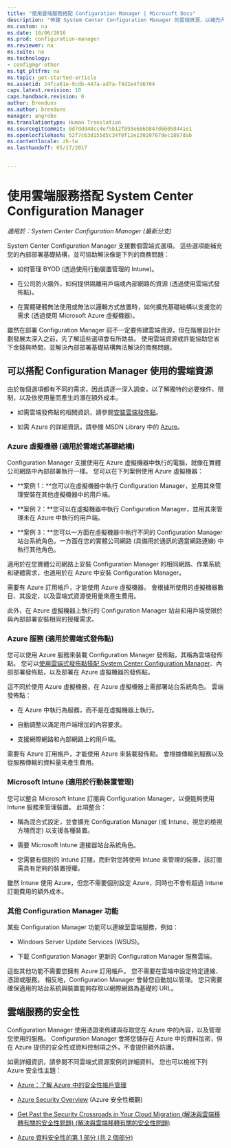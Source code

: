 ```yaml
---
title: "使用雲端服務搭配 Configuration Manager | Microsoft Docs"
description: "佈建 System Center Configuration Manager 的雲端資源，以補充內部部署基礎結構。"
ms.custom: na
ms.date: 10/06/2016
ms.prod: configuration-manager
ms.reviewer: na
ms.suite: na
ms.technology:
- configmgr-other
ms.tgt_pltfrm: na
ms.topic: get-started-article
ms.assetid: 24fca61e-9cdb-447a-ad7a-f4d2e4fd6704
caps.latest.revision: 10
caps.handback.revision: 0
author: Brenduns
ms.author: brenduns
manager: angrobe
ms.translationtype: Human Translation
ms.sourcegitcommit: 0d7ddd48cc4e75b12f893e686b847d66058441e1
ms.openlocfilehash: 52f7c63d155d5c34f0f12e13020767dec1867dab
ms.contentlocale: zh-tw
ms.lasthandoff: 05/17/2017


---
```

# <a name="use-cloud-services-with-system-center-configuration-manager"></a>使用雲端服務搭配 System Center Configuration Manager

*適用於︰System Center Configuration Manager (最新分支)*

System Center Configuration Manager 支援數個雲端式選項。 這些選項能補充您的內部部署基礎結構，並可協助解決像是下列的商務問題：  

-   如何管理 BYOD (透過使用行動裝置管理的 Intune)。  

-   在公司防火牆外，如何提供隔離用戶端或內部網路的資源 (透過使用雲端式發佈點)。  

-   在實體硬體無法使用或無法以邏輯方式放置時，如何擴充基礎結構以支援您的需求 (透過使用 Microsoft Azure 虛擬機器)。  

雖然在部署 Configuration Manager 前不一定要佈建雲端資源，但在階層設計計劃發展太深入之前，先了解這些選項會有所助益。 使用雲端資源或許能協助您省下金錢與時間，並解決內部部署基礎結構無法解決的商務問題。  

## <a name="cloud-based-resources-you-can-use-with-configuration-manager"></a>可以搭配 Configuration Manager 使用的雲端資源  
 由於每個選項都有不同的需求，因此請逐一深入調查，以了解獨特的必要條件、限制，以及依使用量而產生的潛在額外成本。  

-   如需雲端發佈點的相關資訊，請參閱[安裝雲端發佈點](/sccm/core/servers/deploy/configure/install-cloud-based-distribution-points-in-microsoft-azure)。

-   如需 Azure 的詳細資訊，請參閱 MSDN Library 中的 [Azure](http://go.microsoft.com/fwlink/p/?LinkId=262965)。  

### <a name="azure-virtual-machines-for-cloud-based-infrastructure"></a>Azure 虛擬機器 (適用於雲端式基礎結構)  
 Configuration Manager 支援使用在 Azure 虛擬機器中執行的電腦，就像在實體公司網路中內部部署執行一樣。 您可以在下列案例使用 Azure 虛擬機器：  

-   **案例 1：**您可以在虛擬機器中執行 Configuration Manager，並用其來管理安裝在其他虛擬機器中的用戶端。  

-   **案例 2：**您可以在虛擬機器中執行 Configuration Manager，並用其來管理未在 Azure 中執行的用戶端。  

-   **案例 3：**您可以一方面在虛擬機器中執行不同的 Configuration Manager 站台系統角色，一方面在您的實體公司網路 (具備用於通訊的適當網路連線) 中執行其他角色。  

適用於在您實體公司網路上安裝 Configuration Manager 的相同網路、作業系統和硬體需求，也適用於在 Azure 中安裝 Configuration Manager。  

需要有 Azure 訂用帳戶，才能使用 Azure 虛擬機器。 會根據所使用的虛擬機器數目、其設定，以及雲端式資源使用量來產生費用。  

此外，在 Azure 虛擬機器上執行的 Configuration Manager 站台和用戶端受限於與內部部署安裝相同的授權需求。  

### <a name="azure-services-for-cloud-based-distribution-points"></a>Azure 服務 (適用於雲端式發佈點)  
 您可以使用 Azure 服務來裝載 Configuration Manager 發佈點，其稱為雲端發佈點。 您可以[使用雲端式發佈點搭配 System Center Configuration Manager](../../core/plan-design/hierarchy/use-a-cloud-based-distribution-point.md)、內部部署發佈點，以及部署在 Azure 虛擬機器的發佈點。  

 這不同於使用 Azure 虛擬機器，在 Azure 虛擬機器上需部署站台系統角色。 雲端發佈點：  

-   在 Azure 中執行為服務，而不是在虛擬機器上執行。  

-   自動調整以滿足用戶端增加的內容要求。  

-   支援網際網路和內部網路上的用戶端。  

需要有 Azure 訂用帳戶，才能使用 Azure 來裝載發佈點。 會根據傳輸到服務以及從服務傳輸的資料量來產生費用。  

### <a name="microsoft-intune-for-mobile-device-management"></a>Microsoft Intune (適用於行動裝置管理)  
 您可以整合 Microsoft Intune 訂閱與 Configuration Manager，以便能夠使用 Intune 服務來管理裝置。 此項整合：  

-   稱為混合式設定，並會擴充 Configuration Manager (或 Intune，視您的檢視方塊而定) 以支援各種裝置。  

-   需要 Microsoft Intune 連接器站台系統角色。  

-   您需要有個別的 Intune 訂閱，而針對您將使用 Intune 來管理的裝置，該訂閱需具有足夠的裝置授權。  

雖然 Intune 使用 Azure，但您不需要個別設定 Azure，同時也不會有超過 Intune 訂閱費用的額外成本。  

### <a name="additional-configuration-manager-capabilities"></a>其他 Configuration Manager 功能  
 某些 Configuration Manager 功能可以連線至雲端服務，例如：  

-   Windows Server Update Services (WSUS)。  

-   下載 Configuration Manager 更新的 Configuration Manager 服務雲端。  

這些其他功能不需要您擁有 Azure 訂用帳戶。 您不需要在雲端中設定特定連線、憑證或服務。 相反地，Configuration Manager 會替您自動加以管理。 您只需要確保適用的站台系統與裝置能夠存取以網際網路為基礎的 URL。  

##  <a name="BKMK_CloudSec"></a> 雲端服務的安全性  
 Configuration Manager 使用憑證來佈建與存取您在 Azure 中的內容，以及管理您使用的服務。 Configuration Manager 會將您儲存在 Azure 中的資料加密，但在 Azure 提供的安全性或資料控制項之外，不會提供額外防護。  

 如需詳細資訊，請參閱不同雲端式資源案例的詳細資料。 您也可以檢視下列 Azure 安全性主題：  

-   [Azure：了解 Azure 中的安全性帳戶管理](http://go.microsoft.com/fwlink/p/?LinkId=262968)  

-   [Azure Security Overview](http://go.microsoft.com/fwlink/p/?LinkId=262970) (Azure 安全性概觀)  

-   [Get Past the Security Crossroads in Your Cloud Migration (解決與雲端移轉有關的安全性問題) (解決與雲端移轉有關的安全性問題)](http://go.microsoft.com/fwlink/p/?LinkId=262971)  

-   [Azure 資料安全性的第 1 部分 (共 2 個部分)](http://go.microsoft.com/fwlink/p/?LinkId=262974)  

